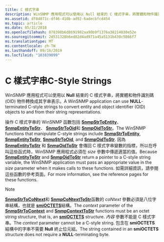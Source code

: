 ```yaml
---
title: C 樣式字串
description: WinSNMP 應用程式可以使用以 Null 結束的 C 樣式字串，將實體和物件識別碼 (OID) 物件轉換成其字串表示。
ms.assetid: df04071c-df46-410b-ad92-6adecbfcd454
ms.topic: article
ms.date: 05/31/2018
ms.openlocfilehash: 878398b6d8691982aa90b9f1376a38214030e52e
ms.sourcegitcommit: 2d531328b6ed82d4ad971a45a5131b430c5866f7
ms.translationtype: MT
ms.contentlocale: zh-TW
ms.lasthandoff: 09/16/2019
ms.locfileid: "103839099"
---
```

# <a name="c-style-strings"></a><span data-ttu-id="312dc-103">C 樣式字串</span><span class="sxs-lookup"><span data-stu-id="312dc-103">C-Style Strings</span></span>

<span data-ttu-id="312dc-104">WinSNMP 應用程式可以使用以 **Null** 結束的 C 樣式字串，將實體和物件識別碼 (OID) 物件轉換成其字串表示。</span><span class="sxs-lookup"><span data-stu-id="312dc-104">A WinSNMP application can use **NULL**-terminated C-style strings to convert entity and object identifier (OID) objects to and from their string representations.</span></span>

<span data-ttu-id="312dc-105">操作 C 樣式字串的 WinSNMP 函數包括 [**SnmpStrToEntity**](/windows/desktop/api/Winsnmp/nf-winsnmp-snmpstrtoentity)、 [**SnmpEntityToStr**](/windows/desktop/api/Winsnmp/nf-winsnmp-snmpentitytostr)、 [**SnmpStrToOid**](/windows/desktop/api/Winsnmp/nf-winsnmp-snmpstrtooid)和 [**SnmpOidToStr**](/windows/desktop/api/Winsnmp/nf-winsnmp-snmpoidtostr)。</span><span class="sxs-lookup"><span data-stu-id="312dc-105">The WinSNMP functions that manipulate C-style strings include [**SnmpStrToEntity**](/windows/desktop/api/Winsnmp/nf-winsnmp-snmpstrtoentity), [**SnmpEntityToStr**](/windows/desktop/api/Winsnmp/nf-winsnmp-snmpentitytostr), [**SnmpStrToOid**](/windows/desktop/api/Winsnmp/nf-winsnmp-snmpstrtooid), and [**SnmpOidToStr**](/windows/desktop/api/Winsnmp/nf-winsnmp-snmpoidtostr).</span></span> <span data-ttu-id="312dc-106">因為 [**SnmpEntityToStr**](/windows/desktop/api/Winsnmp/nf-winsnmp-snmpentitytostr) 和 [**SnmpOidToStr**](/windows/desktop/api/Winsnmp/nf-winsnmp-snmpoidtostr) 會傳回 C 樣式字串變數的指標，所以在呼叫這些函式時，WinSNMP 應用程式必須在 *size* 參數中傳遞適當的值。</span><span class="sxs-lookup"><span data-stu-id="312dc-106">Because [**SnmpEntityToStr**](/windows/desktop/api/Winsnmp/nf-winsnmp-snmpentitytostr) and [**SnmpOidToStr**](/windows/desktop/api/Winsnmp/nf-winsnmp-snmpoidtostr) return a pointer to a C-style string variable, the WinSNMP application must pass an appropriate value in the *size* parameter when it makes calls to these functions.</span></span> <span data-ttu-id="312dc-107">如需詳細資訊，請參閱這些函數的參考頁面。</span><span class="sxs-lookup"><span data-stu-id="312dc-107">For more information, see the reference pages for these functions.</span></span>

> [!Note]  
> <span data-ttu-id="312dc-108">[**SnmpStrToCoNtext**](/windows/desktop/api/Winsnmp/nf-winsnmp-snmpstrtocontext)和 [**SnmpCoNtextToStr**](/windows/desktop/api/Winsnmp/nf-winsnmp-snmpcontexttostr)函數的 *coNtext* 參數必須是八位字串結構，也就是 [**smiOCTETS**](/windows/desktop/api/Winsnmp/ns-winsnmp-smioctets)結構。</span><span class="sxs-lookup"><span data-stu-id="312dc-108">The *context* parameter of the [**SnmpStrToContext**](/windows/desktop/api/Winsnmp/nf-winsnmp-snmpstrtocontext) and [**SnmpContextToStr**](/windows/desktop/api/Winsnmp/nf-winsnmp-snmpcontexttostr) functions must be an octet string structure, that is, an [**smiOCTETS**](/windows/desktop/api/Winsnmp/ns-winsnmp-smioctets) structure.</span></span> <span data-ttu-id="312dc-109">*內容* 參數不能是 C 樣式字串。</span><span class="sxs-lookup"><span data-stu-id="312dc-109">The *context* parameter cannot be a C-style string.</span></span> <span data-ttu-id="312dc-110">包含在 **smiOCTETS** 結構中的字串不需要 **Null** 終止位元組。</span><span class="sxs-lookup"><span data-stu-id="312dc-110">The string contained in an **smiOCTETS** structure does not require a **NULL**-terminating byte.</span></span>

 

 

 




